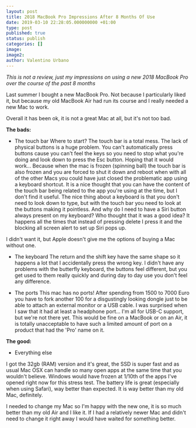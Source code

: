 ```yaml
---
layout: post
title: 2018 MacBook Pro Impressions After 8 Months Of Use
date: 2019-03-10 22:28:05.000000000 +01:00
type: post
published: true
status: publish
categories: []
image:
image2:
author: Valentino Urbano
---
```


_This is not a review, just my impressions on using a new 2018 MacBook Pro over the course of the past 8 months_

Last summer I bought a new MacBook Pro. Not because I particularly liked it, but because my old MacBook Air had run its course and I really needed a new Mac to work.

Overall it has been ok, it is not a great Mac at all, but it's not too bad.

**The bads:**

- The touch bar
  Where to start? The touch bar is a total mess. The lack of physical buttons is a huge problem. You can't automatically press buttons cause you can't feel the keys so you need to stop what you're doing and look down to press the Esc button. Hoping that it would work... Because when the mac is frozen (spinning ball) the touch bar is also frozen and you are forced to shut it down and reboot when with all of the other Macs you could have just closed the problematic app using a keyboard shortcut. It is a nice thought that you can have the content of the touch bar being related to the app you're using at the time, but I don't find it useful. The nice thing about a keyboard is that you don't need to look down to type, but with the touch bar you need to look at the buttons making it pointless. And why do I need to have a Siri button always present on my keyboard? Who thought that it was a good idea? It happens all the times that instead of pressing delete I press it and the blocking all screen alert to set up Siri pops up.

I didn't want it, but Apple doesn't give me the options of buying a Mac without one.

- The keyboard
  The return and the shift key have the same shape so it happens a lot that I accidentally press the wrong key. I didn't have any problems with the butterfly keyboard, the buttons feel different, but you get used to them really quickly and during day to day use you don't feel any difference.

- The ports
  This mac has no ports! After spending from 1500 to 7000 Euro you have to fork another 100 for a disgustingly looking dongle just to be able to attach an external monitor or a USB cable. I was surprised when I saw that it had at least a headphone port... I'm all for USB-C support, but we're not there yet. This would be fine on a MacBook or on an Air, it is totally unacceptable to have such a limited amount of port on a product that had the 'Pro' name on it.

**The good:**

- Everything else

I got the 32gb (RAM) version and it's great, the SSD is super fast and as usual Mac OSX can handle so many open apps at the same time that you wouldn't believe. Windows would have frozen at 1/10th of the apps I've opened right now for this stress test. The battery life is great (especially when using Safari), way better than expected.
It is way better than my old Mac, definitely.

I needed to change my Mac so I'm happy with the new one, it is so much better than my old Air and I like it. If I had a relatively newer Mac and didn't need to change it right away I would have waited for something better.
